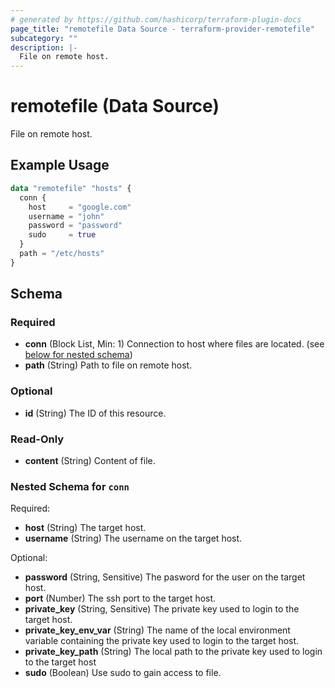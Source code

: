 ```yaml
---
# generated by https://github.com/hashicorp/terraform-plugin-docs
page_title: "remotefile Data Source - terraform-provider-remotefile"
subcategory: ""
description: |-
  File on remote host.
---
```


# remotefile (Data Source)

File on remote host.

## Example Usage

```terraform
data "remotefile" "hosts" {
  conn {
    host     = "google.com"
    username = "john"
    password = "password"
    sudo     = true
  }
  path = "/etc/hosts"
}
```

<!-- schema generated by tfplugindocs -->
## Schema

### Required

- **conn** (Block List, Min: 1) Connection to host where files are located. (see [below for nested schema](#nestedblock--conn))
- **path** (String) Path to file on remote host.

### Optional

- **id** (String) The ID of this resource.

### Read-Only

- **content** (String) Content of file.

<a id="nestedblock--conn"></a>
### Nested Schema for `conn`

Required:

- **host** (String) The target host.
- **username** (String) The username on the target host.

Optional:

- **password** (String, Sensitive) The pasword for the user on the target host.
- **port** (Number) The ssh port to the target host.
- **private_key** (String, Sensitive) The private key used to login to the target host.
- **private_key_env_var** (String) The name of the local environment variable containing the private key used to login to the target host.
- **private_key_path** (String) The local path to the private key used to login to the target host
- **sudo** (Boolean) Use sudo to gain access to file.


